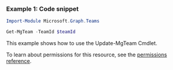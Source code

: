 ### Example 1: Code snippet

```powershellImport-Module Microsoft.Graph.Teams

Get-MgTeam -TeamId $teamId
```
This example shows how to use the Update-MgTeam Cmdlet.
To learn about permissions for this resource, see the [permissions reference](/graph/permissions-reference).

